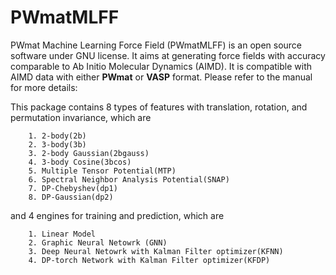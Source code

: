 # PWmatMLFF

PWmat Machine Learning Force Field (PWmatMLFF) is an open source software under GNU license. It aims at generating force fields with accuracy comparable to Ab Initio Molecular Dynamics (AIMD). It is compatible with AIMD data with either **PWmat** or **VASP** format. Please refer to the manual for more details:

This package contains 8 types of features with translation, rotation, and permutation invariance, which are

        1. 2-body(2b)
        2. 3-body(3b) 
        3. 2-body Gaussian(2bgauss)
        4. 3-body Cosine(3bcos) 
        5. Multiple Tensor Potential(MTP)
        6. Spectral Neighbor Analysis Potential(SNAP)
        7. DP-Chebyshev(dp1)        
        8. DP-Gaussian(dp2) 

and 4 engines for training and prediction, which are 

        1. Linear Model
        2. Graphic Neural Netowrk (GNN)
        3. Deep Neural Netowrk with Kalman Filter optimizer(KFNN)
        4. DP-torch Network with Kalman Filter optimizer(KFDP) 
